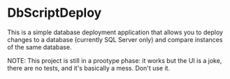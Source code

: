 DbScriptDeploy
==============

This is a simple database deployment application that allows you to deploy changes to a database (currently SQL Server only) and compare instances of the same database.

NOTE: This project is still in a prootype phase: it works but the UI is a joke, there are no tests, and it's basically a mess.  Don't use it.

